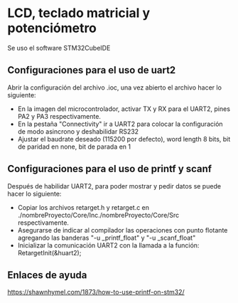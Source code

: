 # LCD, teclado matricial y potenciómetro

Se uso el software STM32CubeIDE

## Configuraciones para el uso de uart2

Abrir la configuración del archivo .ioc, una vez abierto el archivo hacer lo siguiente:

- En la imagen del microcontrolador, activar TX y RX para el UART2, pines PA2 y PA3 respectivamente.
- En la pestaña "Connectivity" ir a UART2 para colocar la configuración de modo asincrono y deshabilidar RS232
- Ajustar el baudrate deseado (115200 por defecto), word length 8 bits, bit de paridad en none, bit de parada en 1


## Configuraciones para el uso de printf y scanf
Después de habilidar UART2, para poder mostrar y pedir datos se puede hacer lo siguiente:

- Copiar los archivos retarget.h y retarget.c en ./nombreProyecto/Core/Inc./nombreProyecto/Core/Src respectivamente.
- Asegurarse de indicar al compilador las operaciones con punto flotante agregando las banderas "-u _printf_float" y "-u _scanf_float"
- Inicializar la comunicación UART2 con la llamada a la función: RetargetInit(&huart2);


## Enlaces de ayuda
https://shawnhymel.com/1873/how-to-use-printf-on-stm32/


